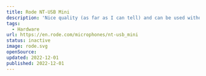 ```yaml
---
title: Rode NT-USB Mini
description: 'Nice quality (as far as I can tell) and can be used without an arm.'
tags:
  - Hardware
url: https://en.rode.com/microphones/nt-usb_mini
status: inactive
image: rode.svg
openSource:
updated: 2022-12-01
published: 2022-12-01
---
```

